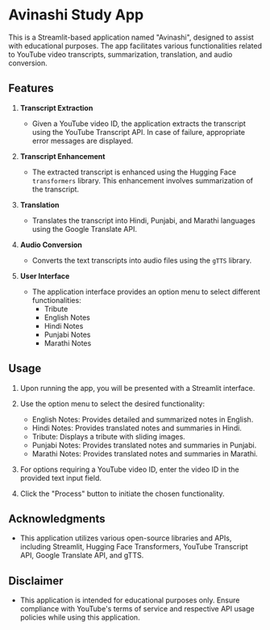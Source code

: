 # Avinashi Study App

This is a Streamlit-based application named "Avinashi", designed to assist with educational purposes. The app facilitates various functionalities related to YouTube video transcripts, summarization, translation, and audio conversion.

## Features

1. **Transcript Extraction**
   - Given a YouTube video ID, the application extracts the transcript using the YouTube Transcript API. In case of failure, appropriate error messages are displayed.

2. **Transcript Enhancement**
   - The extracted transcript is enhanced using the Hugging Face `transformers` library. This enhancement involves summarization of the transcript.

3. **Translation**
   - Translates the transcript into Hindi, Punjabi, and Marathi languages using the Google Translate API.

4. **Audio Conversion**
   - Converts the text transcripts into audio files using the `gTTS` library.

5. **User Interface**
   - The application interface provides an option menu to select different functionalities:
     - Tribute
     - English Notes
     - Hindi Notes
     - Punjabi Notes
     - Marathi Notes


## Usage

1. Upon running the app, you will be presented with a Streamlit interface.

2. Use the option menu to select the desired functionality:
   - English Notes: Provides detailed and summarized notes in English.
   - Hindi Notes: Provides translated notes and summaries in Hindi.
   - Tribute: Displays a tribute with sliding images.
   - Punjabi Notes: Provides translated notes and summaries in Punjabi.
   - Marathi Notes: Provides translated notes and summaries in Marathi.

3. For options requiring a YouTube video ID, enter the video ID in the provided text input field.

4. Click the "Process" button to initiate the chosen functionality.

## Acknowledgments

- This application utilizes various open-source libraries and APIs, including Streamlit, Hugging Face Transformers, YouTube Transcript API, Google Translate API, and gTTS.

## Disclaimer

- This application is intended for educational purposes only. Ensure compliance with YouTube's terms of service and respective API usage policies while using this application.
